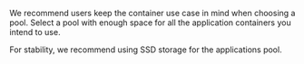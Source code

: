 &NewLine;

We recommend users keep the container use case in mind when choosing a pool.
Select a pool with enough space for all the application containers you intend to use.

For stability, we recommend using SSD storage for the applications pool.

<!-- Maybe something about preferred storage media, presence absence of other data on the pool, etc. here -->
